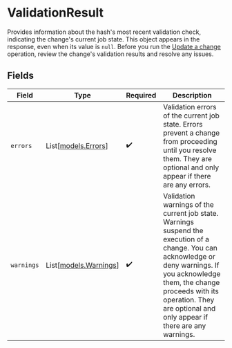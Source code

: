 # ValidationResult

Provides information about the hash's most recent validation check, indicating the change's current job state. This object appears in the response, even when its value is `null`. Before you run the [Update a change](ref:post-change-allowed-input-param) operation, review the change's validation results and resolve any issues.


## Fields

| Field                                                                                                                                                                                                                                                         | Type                                                                                                                                                                                                                                                          | Required                                                                                                                                                                                                                                                      | Description                                                                                                                                                                                                                                                   |
| ------------------------------------------------------------------------------------------------------------------------------------------------------------------------------------------------------------------------------------------------------------- | ------------------------------------------------------------------------------------------------------------------------------------------------------------------------------------------------------------------------------------------------------------- | ------------------------------------------------------------------------------------------------------------------------------------------------------------------------------------------------------------------------------------------------------------- | ------------------------------------------------------------------------------------------------------------------------------------------------------------------------------------------------------------------------------------------------------------- |
| `errors`                                                                                                                                                                                                                                                      | List[[models.Errors](../models/errors.md)]                                                                                                                                                                                                                    | :heavy_check_mark:                                                                                                                                                                                                                                            | Validation errors of the current job state. Errors prevent a change from proceeding until you resolve them. They are optional and only appear if there are any errors.                                                                                        |
| `warnings`                                                                                                                                                                                                                                                    | List[[models.Warnings](../models/warnings.md)]                                                                                                                                                                                                                | :heavy_check_mark:                                                                                                                                                                                                                                            | Validation warnings of the current job state. Warnings suspend the execution of a change. You can acknowledge or deny warnings. If you acknowledge them, the change proceeds with its operation. They are optional and only appear if there are any warnings. |